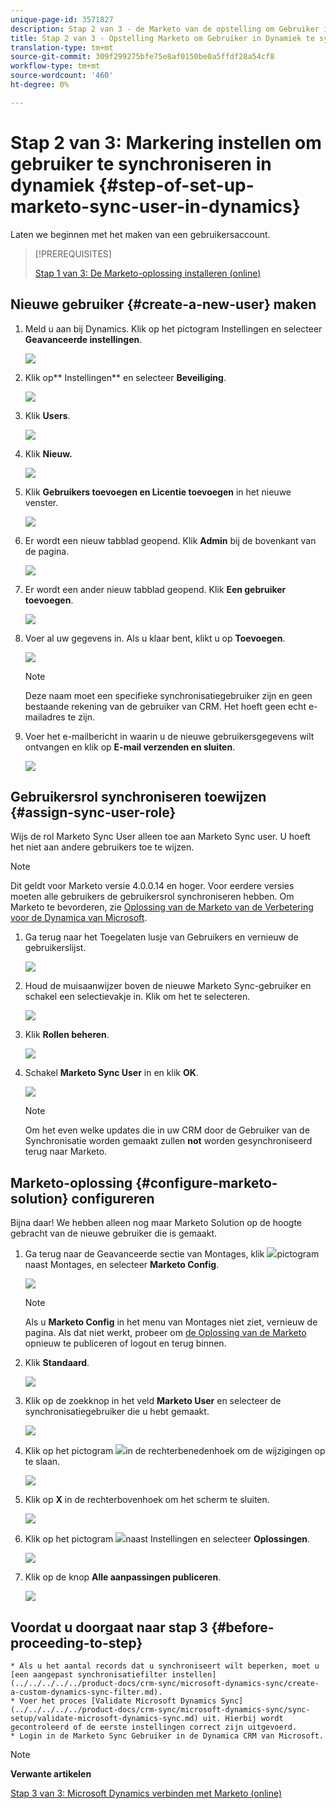 ```yaml
---
unique-page-id: 3571827
description: Stap 2 van 3 - de Marketo van de opstelling om Gebruiker in Dynamiek te synchroniseren - Marketo Docs - de Documentatie van het Product
title: Stap 2 van 3 - Opstelling Marketo om Gebruiker in Dynamiek te synchroniseren
translation-type: tm+mt
source-git-commit: 309f299275bfe75e8af0150be0a5ffdf28a54cf8
workflow-type: tm+mt
source-wordcount: '460'
ht-degree: 0%

---
```



# Stap 2 van 3: Markering instellen om gebruiker te synchroniseren in dynamiek {#step-of-set-up-marketo-sync-user-in-dynamics}

Laten we beginnen met het maken van een gebruikersaccount.

>[!PREREQUISITES]
>
>[Stap 1 van 3: De Marketo-oplossing installeren (online)](step-1-of-3-install.md)

## Nieuwe gebruiker {#create-a-new-user} maken

1. Meld u aan bij Dynamics. Klik op het pictogram Instellingen en selecteer **Geavanceerde instellingen**.

   ![](assets/one.png)

1. Klik op** Instellingen** en selecteer **Beveiliging**.

   ![](assets/two.png)

1. Klik **Users**.

   ![](assets/three.png)

1. Klik **Nieuw.**

   ![](assets/four.png)

1. Klik **Gebruikers toevoegen en Licentie toevoegen** in het nieuwe venster.

   ![](assets/five.png)

1. Er wordt een nieuw tabblad geopend. Klik **Admin** bij de bovenkant van de pagina.

   ![](assets/six.png)

1. Er wordt een ander nieuw tabblad geopend. Klik **Een gebruiker toevoegen**.

   ![](assets/seven.png)

1. Voer al uw gegevens in. Als u klaar bent, klikt u op **Toevoegen**.

   ![](assets/eight.png)

   >[!NOTE]
   >
   >Deze naam moet een specifieke synchronisatiegebruiker zijn en geen bestaande rekening van de gebruiker van CRM. Het hoeft geen echt e-mailadres te zijn.

1. Voer het e-mailbericht in waarin u de nieuwe gebruikersgegevens wilt ontvangen en klik op **E-mail verzenden en sluiten**.

   ![](assets/nine.png)

## Gebruikersrol synchroniseren toewijzen {#assign-sync-user-role}

Wijs de rol Marketo Sync User alleen toe aan Marketo Sync user. U hoeft het niet aan andere gebruikers toe te wijzen.

>[!NOTE]
>
>Dit geldt voor Marketo versie 4.0.0.14 en hoger. Voor eerdere versies moeten alle gebruikers de gebruikersrol synchroniseren hebben. Om Marketo te bevorderen, zie [Oplossing van de Marketo van de Verbetering voor de Dynamica van Microsoft](../../../../../product-docs/crm-sync/microsoft-dynamics-sync/sync-setup/upgrade-the-marketo-solution-for-microsoft-dynamics.md).

1. Ga terug naar het Toegelaten lusje van Gebruikers en vernieuw de gebruikerslijst.

   ![](assets/ten.png)

1. Houd de muisaanwijzer boven de nieuwe Marketo Sync-gebruiker en schakel een selectievakje in. Klik om het te selecteren.

   ![](assets/eleven.png)

1. Klik **Rollen beheren**.

   ![](assets/twelve.png)

1. Schakel **Marketo Sync User** in en klik **OK**.

   ![](assets/thirteen.png)

   >[!NOTE]
   >
   >Om het even welke updates die in uw CRM door de Gebruiker van de Synchronisatie worden gemaakt zullen **not** worden gesynchroniseerd terug naar Marketo.

## Marketo-oplossing {#configure-marketo-solution} configureren

Bijna daar! We hebben alleen nog maar Marketo Solution op de hoogte gebracht van de nieuwe gebruiker die is gemaakt.

1. Ga terug naar de Geavanceerde sectie van Montages, klik ![](assets/image2015-5-13-15-3a49-3a19.png)pictogram naast Montages, en selecteer **Marketo Config**.

   ![](assets/fourteen.png)

   >[!NOTE]
   >
   >Als u **Marketo Config** in het menu van Montages niet ziet, vernieuw de pagina. Als dat niet werkt, probeer om [de Oplossing van de Marketo ](https://docs.marketo.com/pages/viewpage.action?pageId=3571822#publish-customizations) [](https://docs.marketo.com/pages/viewpage.action?pageId=3571822#publish-customizations) opnieuw te publiceren of logout en terug binnen.

1. Klik **Standaard**.

   ![](assets/fifteen.png)

1. Klik op de zoekknop in het veld **Marketo User** en selecteer de synchronisatiegebruiker die u hebt gemaakt.

   ![](assets/sixteen.png)

1. Klik op het pictogram ![](assets/image2015-3-13-15-3a10-3a11.png)in de rechterbenedenhoek om de wijzigingen op te slaan.

   ![](assets/image2015-3-13-15-3a3-3a3.png)

1. Klik op **X** in de rechterbovenhoek om het scherm te sluiten.

   ![](assets/seventeen.png)

1. Klik op het pictogram ![](assets/image2015-5-13-15-3a49-3a19-1.png)naast Instellingen en selecteer **Oplossingen**.

   ![](assets/eighteen.png)

1. Klik op de knop **Alle aanpassingen publiceren**.

   ![](assets/nineteen.png)

## Voordat u doorgaat naar stap 3 {#before-proceeding-to-step}

    * Als u het aantal records dat u synchroniseert wilt beperken, moet u [een aangepast synchronisatiefilter instellen] (../../../../../product-docs/crm-sync/microsoft-dynamics-sync/create-a-custom-dynamics-sync-filter.md).
    * Voer het proces [Validate Microsoft Dynamics Sync] (../../../../../product-docs/crm-sync/microsoft-dynamics-sync/sync-setup/validate-microsoft-dynamics-sync.md) uit. Hierbij wordt gecontroleerd of de eerste instellingen correct zijn uitgevoerd.
    * Login in de Marketo Sync Gebruiker in de Dynamica CRM van Microsoft.

>[!NOTE]
>
>**Verwante artikelen**
>
>
>[Stap 3 van 3: Microsoft Dynamics verbinden met Marketo (online)](step-3-of-3-connect.md)
